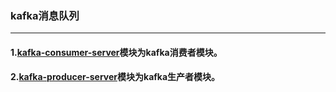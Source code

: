### kafka消息队列

- - -

#### 1.[kafka-consumer-server](kafka-consumer-server)模块为kafka消费者模块。
#### 2.[kafka-producer-server](kafka-producer-server)模块为kafka生产者模块。

